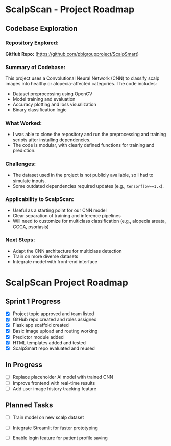 # ScalpScan - Project Roadmap

## Codebase Exploration

### Repository Explored:
**GitHub Repo:** (https://github.com/pblgroupproject/ScalpSmart)

### Summary of Codebase:
This project uses a Convolutional Neural Network (CNN) to classify scalp images into healthy or alopecia-affected categories. The code includes:
- Dataset preprocessing using OpenCV
- Model training and evaluation
- Accuracy plotting and loss visualization
- Binary classification logic

### What Worked:
- I was able to clone the repository and run the preprocessing and training scripts after installing dependencies.
- The code is modular, with clearly defined functions for training and prediction.

### Challenges:
- The dataset used in the project is not publicly available, so I had to simulate inputs.
- Some outdated dependencies required updates (e.g., `tensorflow==1.x`).

### Applicability to ScalpScan:
- Useful as a starting point for our CNN model  
- Clear separation of training and inference pipelines  
- Will need to customize for multiclass classification (e.g., alopecia areata, CCCA, psoriasis)

### Next Steps:
- Adapt the CNN architecture for multiclass detection
- Train on more diverse datasets
- Integrate model with front-end interface



# ScalpScan Project Roadmap

## Sprint 1 Progress

- [x] Project topic approved and team listed
- [x] GitHub repo created and roles assigned
- [x] Flask app scaffold created
- [x] Basic image upload and routing working
- [x] Predictor module added
- [x] HTML templates added and tested
- [x] ScalpSmart repo evaluated and reused

## In Progress
- [ ] Replace placeholder AI model with trained CNN
- [ ] Improve frontend with real-time results
- [ ] Add user image history tracking feature

## Planned Tasks
- [ ] Train model on new scalp dataset
- [ ] Integrate Streamlit for faster prototyping
- [ ] Enable login feature for patient profile saving

